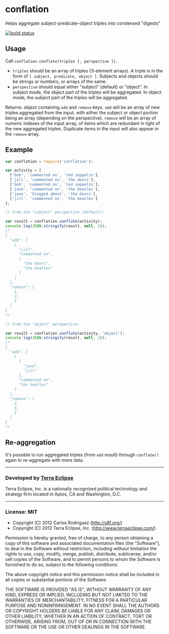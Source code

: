 conflation
==========

Helps aggregate subject-predicate-object triples into condensed &quot;digests&quot;

[![build status](https://secure.travis-ci.org/carlos8f/node-conflation.png)](http://travis-ci.org/carlos8f/node-conflation)

Usage
-----

Call `conflation.conflate(triples [, perspective ])`.

- `triples` should be an array of triples (3-element arrays). A triple is in the
  form of `[ subject, predicate, object ]`. Subjects and objects should be strings
  or numbers, or arrays of the same.
- `perspective` should equal either "subject" (default) or "object". In subject
  mode, the object part of the triples will be aggregated. In object mode, the
  subject part of the triples will be aggregated.

Returns: object containing `add` and `remove` keys. `add` will be an array of
new triples aggregated from the input, with either the subject or object portion
being an array (depending on the perspective). `remove` will be an array of
numeric indexes of the input array, of items which are redundant in light of the
new aggregated triples. Duplicate items in the input will also appear in the 
`remove` array.

## Example

```js
var conflation = require('conflation');

var activity = [
  ['bob', 'commented on', 'led zeppelin'],
  ['jill', 'commented on', 'the doors'],
  ['bob', 'commented on', 'led zeppelin'],
  ['jane', 'commented on', 'the beatles'],
  ['jane', 'blogged about', 'the doors'],
  ['jill', 'commented on', 'the beatles']
];

// from the "subject" perspective (default):

var result = conflation.conflate(activity);
console.log(JSON.stringify(result, null, 2));
/*
{
  "add": [
    [
      "jill",
      "commented on",
      [
        "the doors",
        "the beatles"
      ]
    ]
  ],
  "remove": [
    1,
    2,
    5
  ]
}
*/

// from the "object" perspective:

var result = conflation.conflate(activity, 'object');
console.log(JSON.stringify(result, null, 2));
/*
{
  "add": [
    [
      [
        "jane",
        "jill"
      ],
      "commented on",
      "the beatles"
    ]
  ],
  "remove": [
    2,
    3,
    5
  ]
}
*/
```

## Re-aggregation

It's possible to run aggregated triples (from `add` result) through `conflate()`
again to re-aggregate with more data.

- - -

### Developed by [Terra Eclipse](http://www.terraeclipse.com)
Terra Eclipse, Inc. is a nationally recognized political technology and
strategy firm located in Aptos, CA and Washington, D.C.

- - -

### License: MIT

- Copyright (C) 2012 Carlos Rodriguez (http://s8f.org/)
- Copyright (C) 2012 Terra Eclipse, Inc. (http://www.terraeclipse.com/)

Permission is hereby granted, free of charge, to any person obtaining a copy
of this software and associated documentation files (the &quot;Software&quot;), to deal
in the Software without restriction, including without limitation the rights
to use, copy, modify, merge, publish, distribute, sublicense, and/or sell
copies of the Software, and to permit persons to whom the Software is furnished
to do so, subject to the following conditions:

The above copyright notice and this permission notice shall be included in
all copies or substantial portions of the Software.

THE SOFTWARE IS PROVIDED &quot;AS IS&quot;, WITHOUT WARRANTY OF ANY KIND, EXPRESS OR
IMPLIED, INCLUDING BUT NOT LIMITED TO THE WARRANTIES OF MERCHANTABILITY,
FITNESS FOR A PARTICULAR PURPOSE AND NONINFRINGEMENT. IN NO EVENT SHALL THE
AUTHORS OR COPYRIGHT HOLDERS BE LIABLE FOR ANY CLAIM, DAMAGES OR OTHER
LIABILITY, WHETHER IN AN ACTION OF CONTRACT, TORT OR OTHERWISE, ARISING FROM,
OUT OF OR IN CONNECTION WITH THE SOFTWARE OR THE USE OR OTHER DEALINGS IN THE
SOFTWARE.